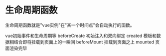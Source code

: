 # 生命周期函数
生命周期函数就是"vue实例"在"某一个时间点"会自动执行的函数。

vue初始事件和生命周期等
beforeCreate
初始注入和双向绑定
created
模板和数据相结合即将挂载到页面上的一瞬间
beforeMount
挂载到页面之上
mounted
页面渲染完毕



